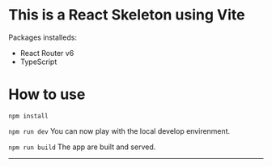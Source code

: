 # This is a React Skeleton using Vite
Packages installeds:
* React Router v6
* TypeScript

# How to use

`npm install`

`npm run dev` You can now play with the local develop envirenment.

`npm run build` The app are built and served.


---